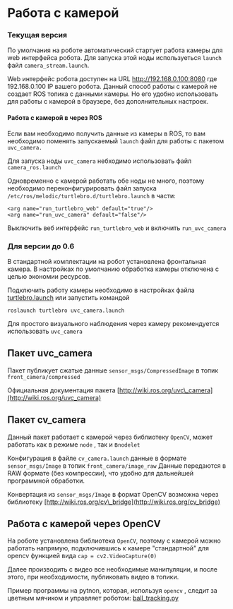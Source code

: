 # Работа с камерой

### Текущая версия

По умолчания на роботе автоматический стартует работа камеры для web интерфейса робота. Для запуска этой ноды используеться `launch` файл `camera_stream.launch`.

Web интерфейс робота доступен на URL http://192.168.0.100:8080 где 192.168.0.100 IP вашего робота. Данный способ работы с камерой не создает ROS топика с данными камеры. Но его удобно использовать для работы с камерой в браузере, без дополнительных настроек. 

#### Работа с камерой в через ROS

Если вам необходимо получить данные из камеры в ROS, то вам необходимо поменять запускаемый `launch` файл для работы с пакетом `uvc_camera.`

Для запуска ноды `uvc_camera` небходимо использовать файл `camera_ros.launch`

Одновременно с камерой работать обе ноды не много, поэтому необходимо переконфигурировать файл запуска `/etc/ros/melodic/turtlebro.d/turtlebro.launch` в части:

```text
<arg name="run_turtlebro_web" default="true"/>
<arg name="run_uvc_camera" default="false"/>
```

Выключить веб интерфейс `run_turtlebro_web` и включить `run_uvc_camera`

### Для версии до 0.6

В стандартной комплектации на робот установлена фронтальная камера. В настройках по умолчанию обработка камеры отключена с целью экономии ресурсов.

Подключить работу камеры необходимо в настройках файла [turtlebro.launch](params.md) или запустить командой

```text
roslaunch turtlebro uvc_camera.launch
```

Для простого визуального наблюдения через камеру рекомендуется использовать `uvc_camera`

## Пакет uvc\_camera

Пакет публикует сжатые данные `sensor_msgs/CompressedImage` в топик `front_camera/compressed`

Официальная документация пакета [http://wiki.ros.org/uvc\_camera](http://wiki.ros.org/uvc_camera)

## Пакет cv\_camera

Данный пакет работает с камерой через библиотеку `ОpenCV`, может работать как в режиме `node` , так и в`nodelet`

Конфигурация в файле `cv_camera.launch` данные в формате `sensor_msgs/Image` в топик `front_camera/image_raw` Данные передаются в RAW формате \(без компрессии\), что удобно для дальнейшей программной обработки.

Конвертация из `sensor_msgs/Image` в формат OpenCV возможна через библиотеку [http://wiki.ros.org/cv\_bridge](http://wiki.ros.org/cv_bridge)

## Работа с камерой через OpenCV

На роботе установлена библиотека `OpenCV`, поэтому с камерой можно работать напрямую, подключившись к камере "стандартной" для opencv функцией вида `cap = cv2.VideoCapture(0)`

Далее производить с видео все необходимые манипуляции, и после этого, при необходимости, публиковать видео в топики.

Пример программы на pytnon, которая, используя `opencv` , следит за цветным мячиком и управляет роботом: [ball\_tracking.py](https://github.com/voltbro/turtlebro_examples/blob/master/src/ball_tracking.py)

